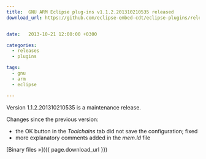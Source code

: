 ```yaml
---
title:  GNU ARM Eclipse plug-ins v1.1.2.201310210535 released
download_url: https://github.com/eclipse-embed-cdt/eclipse-plugins/releases/tag/v1.1.2-201310210535


date:   2013-10-21 12:00:00 +0300

categories:
  - releases
  - plugins

tags:
  - gnu
  - arm
  - eclipse

---
```


Version 1.1.2.201310210535 is a maintenance release.

Changes since the previous version:

- the OK button in the _Toolchains_ tab did not save the configuration; fixed
- more explanatory comments added in the _mem.ld_ file

[Binary files »]({{ page.download_url }})
